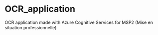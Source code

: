# OCR_application
OCR application made with Azure Cognitive Services for MSP2 (Mise en situation professionnelle)
